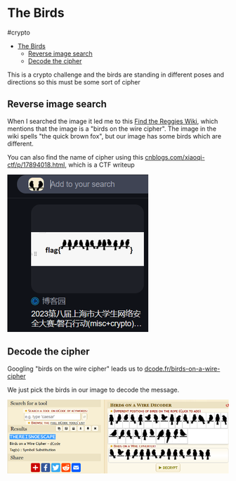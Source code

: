 # The Birds

#crypto 

- [The Birds](#the-birds)
  - [Reverse image search](#reverse-image-search)
  - [Decode the cipher](#decode-the-cipher)


This is a crypto challenge and the birds are standing in different poses and directions so this must be some sort of cipher 

## Reverse image search

When I searched the image it led me to this [Find the Reggies Wiki](https://find-the-reggies-fanon.fandom.com/wiki/Alalal_Reggie), which mentions that the image is a "birds on the wire cipher". The image in the wiki spells "the quick brown fox", but our image has some birds which are different. 

You can also find the name of cipher using this [cnblogs.com/xiaoqi-ctf/p/17894018.html](https://www.cnblogs.com/xiaoqi-ctf/p/17894018.html), which is a CTF writeup

![alt text](screenshots/image.png)

## Decode the cipher

Googling "birds on the wire cipher" leads us to [dcode.fr/birds-on-a-wire-cipher](https://www.dcode.fr/birds-on-a-wire-cipher)

We just pick the birds in our image to decode the message.

![alt text](screenshots/image-1.png)
